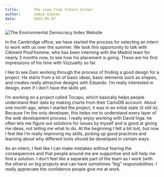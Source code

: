 ```yaml
---
title:       The view from Intern Corner
author:      Jamie Gibson
date:        2015-05-07
---
```


![The Environmental Democracy Index Website](/assets/images/posts/new-launch-edi.png)

In the Cambridge office, we have started the process for selecting an intern to work with us over the summer. We took this opportunity to talk with Clément Prod’homme, who has been interning with the Madrid team for nearly 3 months now, to see how his placement is going. These are his first impressions of his time with Vizzuality so far.

I like to see Dani working through the process of finding a good design for a project. He starts from a lot of basic ideas, basic elements such as shapes, and creates really attractive designs with Eduardo. I’m really interested in design, even if I don’t have the skills yet.

I’m working on a project called Tocapu, which basically helps people understand their data by making charts from their CartoDB account. About one month ago, when I started the project, it was in an initial state (it still is). Because I’m the only developer, this helps me to understand every layer of the web development process. I really enjoy working with David Inga: he often lets me figure out solutions for issues by myself and is good at giving me ideas, not telling me what to do. At the beginning I felt a bit lost, but now I feel like I’m really improving my skills, picking up good practices and learning about why different tools should be developed in certain ways.

As an intern, I feel like I can make mistakes without fearing the consequences and that people around me are supportive and will help me find a solution. I don’t feel like a separate part of the team as I work (with the others) on big projects and can have sometimes “big” responsibilities. I really appreciate the confidence people give me at work.
